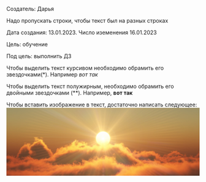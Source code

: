 Создатель: Дарья

Надо пропускать строки, чтобы текст был на разных строках

Дата создания: 13.01.2023. Число иземенения 16.01.2023

Цель: обучение

Под цель: выполнить ДЗ

Чтобы выделить текст курсивом необходимо обрамить его звездочками(*). Например *вот так*

Чтобы выделить текст полужирным, необходимо обрамить его двойными звездочками (**). Например, **вот так**

Чтобы вставить изображение в текст, достаточно написать следующее:
![солнце](solnce.jpg)